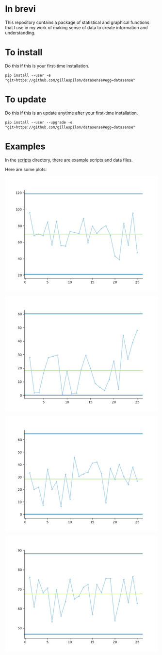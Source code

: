 # In brevi

This repository contains a package of statistical and graphical functions
that I use in my work of making sense of data to create information
and understanding.

# To install #

Do this if this is your first-time installation.

```
pip install --user -e "git+https://github.com/gillespilon/datasense#egg=datasense"
```

# To update #

Do this if this is an update anytime after your first-time installation.

```
pip install --user --upgrade -e "git+https://github.com/gillespilon/datasense#egg=datasense"
```

# Examples

In the [scripts](scripts/) directory, there are example scripts and data files.

Here are some plots:

![sample data column x9 X chart](tests/prerenders/x9-X.png)

![sample data column x9 moving range chart](tests/prerenders/x9-mR.png)

![sample data column x9 R chart](tests/prerenders/x9-x12-R.png)

![sample data column x9 X bar chart](tests/prerenders/x9-x12-Xbar.png)
